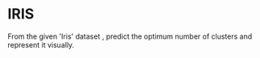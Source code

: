 # IRIS
From the given 'Iris' dataset , predict the optimum number of clusters and represent it visually.
